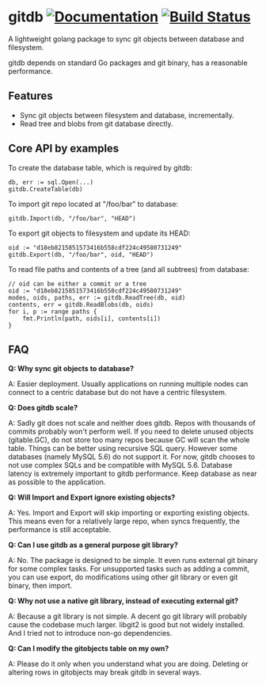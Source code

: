 gitdb [![Documentation](https://godoc.org/github.com/quark-zju/gitdb?status.svg)](https://godoc.org/github.com/quark-zju/gitdb) [![Build Status](https://travis-ci.org/quark-zju/gitdb.svg?branch=master)](https://travis-ci.org/quark-zju/gitdb)
=====

A lightweight golang package to sync git objects between database and filesystem.

gitdb depends on standard Go packages and git binary, has a reasonable performance.


Features
--------

* Sync git objects between filesystem and database, incrementally.
* Read tree and blobs from git database directly.


Core API by examples
--------------------

To create the database table, which is required by gitdb:

    db, err := sql.Open(...)
    gitdb.CreateTable(db)

To import git repo located at "/foo/bar" to database:

    gitdb.Import(db, "/foo/bar", "HEAD")

To export git objects to filesystem and update its HEAD:

    oid := "d18eb8215851573416b558cdf224c49580731249"
    gitdb.Export(db, "/foo/bar", oid, "HEAD")

To read file paths and contents of a tree (and all subtrees) from database:

    // oid can be either a commit or a tree
    oid := "d18eb8215851573416b558cdf224c49580731249"
    modes, oids, paths, err := gitdb.ReadTree(db, oid)
    contents, err = gitdb.ReadBlobs(db, oids)
    for i, p := range paths {
        fmt.Println(path, oids[i], contents[i])
    }


FAQ
---

**Q: Why sync git objects to database?**

A: Easier deployment. Usually applications on running multiple nodes can connect to a centric database but do not have a centric filesystem.


**Q: Does gitdb scale?**

A: Sadly git does not scale and neither does gitdb.
   Repos with thousands of commits probably won't perform well.
   If you need to delete unused objects (gitable.GC), do not store too many repos because GC will scan the whole table.
   Things can be better using recursive SQL query. However some databases (namely MySQL 5.6) do not support it. For now, gitdb chooses to not use complex SQLs and be compatible with MySQL 5.6.
   Database latency is extremely important to gitdb performance. Keep database as near as possible to the application.


**Q: Will Import and Export ignore existing objects?**

A: Yes. Import and Export will skip importing or exporting existing objects.
   This means even for a relatively large repo, when syncs frequently, the performance is still acceptable.


**Q: Can I use gitdb as a general purpose git library?**

A: No. The package is designed to be simple. It even runs external git binary for some complex tasks.
   For unsupported tasks such as adding a commit, you can use export, do modifications using other git library or even git binary, then import.


**Q: Why not use a native git library, instead of executing external git?**

A: Because a git library is not simple. A decent go git library will probably cause the codebase much larger.
   libgit2 is good but not widely installed. And I tried not to introduce non-go dependencies.


**Q: Can I modify the gitobjects table on my own?**

A: Please do it only when you understand what you are doing. Deleting or altering rows in gitobjects may break gitdb in several ways.
